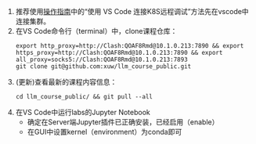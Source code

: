 
1. 推荐使用[操作指南](https://github.com/iiisthu/ailab?tab=readme-ov-file#使用-vs-code-连接k8s远程调试)中的“使用 VS Code 连接K8S远程调试”方法先在vscode中连接集群。
2. 在VS Code命令行（terminal）中，clone课程仓库：
    ```
    export http_proxy=http://Clash:QOAF8Rmd@10.1.0.213:7890 && export https_proxy=http://Clash:QOAF8Rmd@10.1.0.213:7890 && export all_proxy=socks5://Clash:QOAF8Rmd@10.1.0.213:7893
    git clone git@github.com:xuw/llm_course_public.git
    ```
4. (更新)查看最新的课程内容信息：
    ```
    cd llm_course_public/ && git pull --all
    ```
5. 在VS Code中运行labs的Jupyter Notebook
    - 确定在Server端Jupyter插件已正确安装，已经启用（enable）
    - 在GUI中设置kernel（environment）为conda即可
